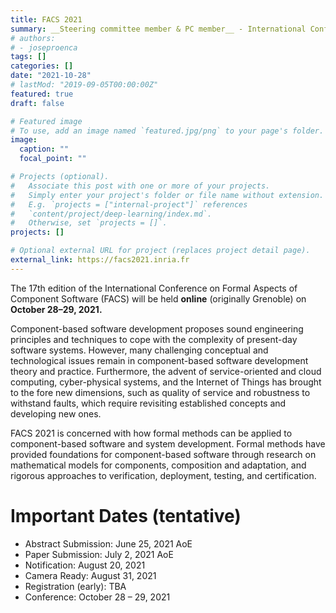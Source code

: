 ```yaml
---
title: FACS 2021
summary: __Steering committee member & PC member__ - International Conference on Formal Aspects of Component Software 
# authors:
# - joseproenca
tags: []
categories: []
date: "2021-10-28"
# lastMod: "2019-09-05T00:00:00Z"
featured: true
draft: false

# Featured image
# To use, add an image named `featured.jpg/png` to your page's folder. 
image:
  caption: ""
  focal_point: ""

# Projects (optional).
#   Associate this post with one or more of your projects.
#   Simply enter your project's folder or file name without extension.
#   E.g. `projects = ["internal-project"]` references 
#   `content/project/deep-learning/index.md`.
#   Otherwise, set `projects = []`.
projects: []

# Optional external URL for project (replaces project detail page).
external_link: https://facs2021.inria.fr
---
```


The 17th edition of the International Conference on Formal Aspects of Component Software (FACS) will be held __online__ (originally Grenoble) on __October 28–29, 2021.__

Component-based software development proposes sound engineering principles and techniques to cope with the complexity of present-day software systems. However, many challenging conceptual and technological issues remain in component-based software development theory and practice. Furthermore, the advent of service-oriented and cloud computing, cyber-physical systems, and the Internet of Things has brought to the fore new dimensions, such as quality of service and robustness to withstand faults, which require revisiting established concepts and developing new ones.

FACS 2021 is concerned with how formal methods can be applied to component-based software and system development. Formal methods have provided foundations for component-based software through research on mathematical models for components, composition and adaptation, and rigorous approaches to verification, deployment, testing, and certification.

# Important Dates (tentative)

- Abstract Submission: June 25, 2021 AoE
- Paper Submission: July 2, 2021 AoE
- Notification: August 20, 2021
- Camera Ready: August 31, 2021
- Registration (early): TBA
- Conference: October 28 – 29, 2021